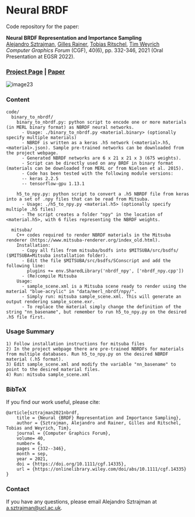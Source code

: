 # Neural BRDF
Code repository for the paper:

<b>Neural BRDF Representation and Importance Sampling</b><br>
[Alejandro Sztrajman](https://asztr.github.io),
[Gilles Rainer](http://www0.cs.ucl.ac.uk/staff/G.Rainer/),
[Tobias Ritschel](http://www.homepages.ucl.ac.uk/~ucactri/),
[Tim Weyrich](https://reality.cs.ucl.ac.uk/weyrich.html)<br>
<i>Computer Graphics Forum</i> (CGF), 40(6), pp. 332-346, 2021 (Oral Presentation at EGSR 2022).<br>

### [Project Page](https://asztr.github.io/publications/nbrdf2021/nbrdf.html) | [Paper](https://reality.cs.ucl.ac.uk/projects/reflectance-remapping/sztrajman2021neural.pdf)


![image23](https://user-images.githubusercontent.com/10238412/188183115-02a93eb8-a3ca-4dee-a49f-68fc8a0b13f1.png)

### Content
```
code/
  binary_to_nbrdf/
    binary_to_nbrdf.py: python script to encode one or more materials (in MERL binary format) as NBRDF neural networks.
      - Usage: ./binary_to_nbrdf.py <material.binary> (optionally specify multiple materials)
      - NBRDF is written as a keras .h5 network (<material>.h5, <material>.json). Sample pre-trained networks can be downloaded from the project webpage.
      - Generated NBRDF networks are 6 x 21 x 21 x 3 (675 weights).
      - Script can be directly used on any BRDF in binary format (materials can be downloaded from MERL or from Nielsen et al. 2015).
      - Code has been tested with the following module versions:
      -- keras 2.2.5
      -- tensorflow-gpu 1.13.1

    h5_to_npy.py: python script to convert a .h5 NBRDF file from keras into a set of .npy files that can be read from Mitsuba.
      - Usage: ./h5_to_npy.py <material.h5> (optionally specify multiple .h5 files)
      - The script creates a folder "npy" in the location of <material.h5>, with 6 files representing the NBRDF weights.

  mitsuba/
    C++ codes required to render NBRDF materials in the Mitsuba renderer (https://www.mitsuba-renderer.org/index_old.html).
    Installation:
      - Copy all files from mitsuba/bsdfs into $MITSUBA/src/bsdfs/ ($MITSUBA=Mitsuba installation folder).
      - Edit the file $MITSUBA/src/bsdfs/SConscript and add the following line:
        plugins += env.SharedLibrary('nbrdf_npy', ['nbrdf_npy.cpp'])
      - (Re)compile Mitsuba
    Usage:
      - sample_scene.xml is a Mitsuba scene ready to render using the material "blue-acrylic" in "data/merl_nbrdf/npy/".
      - Simply run: mitsuba sample_scene.xml. This will generate an output rendering sample_scene.exr.
      - To replace the material simply change the definition of the string "nn_basename", but remember to run h5_to_npy.py on the desired .h5 file first.
```

### Usage Summary
```
1) Follow installation instructions for mitsuba files
2) In the project webpage there are pre-trained NBRDFs for materials from multiple databases. Run h5_to_npy.py on the desired NBRDF material (.h5 format).
3) Edit sample_scene.xml and modify the variable "nn_basename" to point to the desired material files.
4) Run: mitsuba sample_scene.xml
```

### BibTeX
If you find our work useful, please cite:
```
@article{sztrajman2021nbrdf,
    title = {Neural {BRDF} Representation and Importance Sampling},
    author = {Sztrajman, Alejandro and Rainer, Gilles and Ritschel, Tobias and Weyrich, Tim},
    journal = {Computer Graphics Forum},
    volume= 40,
    number= 6,
    pages = {332--346},
    month = sep,
    year = 2021,
    doi = {https://doi.org/10.1111/cgf.14335},
    url = {https://onlinelibrary.wiley.com/doi/abs/10.1111/cgf.14335}
}
```

### Contact
If you have any questions, please email Alejandro Sztrajman at a.sztrajman@ucl.ac.uk.
